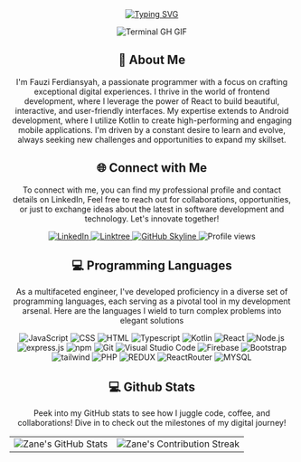 <div align="center">
   <a href="https://git.io/typing-svg"><img src="https://readme-typing-svg.herokuapp.com?font=Fira+Code&weight=600&size=35&duration=4000&pause=500&color=FFDA02&background=FFCBCB00&center=true&vCenter=true&width=448&lines=Hello+..;I'm+Fauzi+Ferdiansyah" alt="Typing SVG" /></a>
    <p><img src="termina-gh.gif" alt="Terminal GH GIF" /></p>
</div>

<div align="center">
    <div align="center">
  <h2>🚀 About Me</h2>
  <p>I'm Fauzi Ferdiansyah, a passionate programmer with a focus on crafting exceptional digital experiences. I thrive in the world of frontend development, where I leverage the power of React to build beautiful, interactive, and user-friendly interfaces. My expertise extends to Android development, where I utilize Kotlin to create high-performing and engaging mobile applications. I'm driven by a constant desire to learn and evolve, always seeking new challenges and opportunities to expand my skillset.</p> 
</div>
</div>

<div align="center">
<h2 align="center" class="section-heading">🌐 Connect with Me</h2>
<p> To connect with me, you can find my professional profile and contact details on LinkedIn, Feel free to reach out for collaborations, opportunities, or just to exchange ideas about the latest in software development and technology. Let's innovate together! </p>
<div align="center">
  <a href="https://www.linkedin.com/in/fauziferdiansyah/">
    <img src="https://img.shields.io/badge/Linkedin-0077B5?style=for-the-badge&logo=Linkedin&logoColor=white" alt="LinkedIn"/>
  </a>
  <a href="https://www.instagram.com/fauziferdiansyahh">
    <img src="https://img.shields.io/badge/Instagram-C13584?style=for-the-badge&logo=Instagram&logoColor=white" alt="Linktree"/>
  </a>
<a href="https://github.com/fauziferdi/fauziferdi" target="_blank">
    <img src="https://img.shields.io/badge/View%20on%20GitHub-%230077B5.svg?&style=for-the-badge&logo=github&logoColor=white" alt="GitHub Skyline"/>
</a>
<img src="https://komarev.com/ghpvc/?username=fauziferdi&style=for-the-badge" alt="Profile views" />
</div>


<h2 align="center" class="section-heading">💻 Programming Languages</h2>
<p> As a multifaceted engineer, I've developed proficiency in a diverse set of programming languages, each serving as a pivotal tool in my development arsenal. Here are the languages I wield to turn complex problems into elegant solutions</p>
<div align="center">
  <img src="https://img.shields.io/badge/JavaScript-F7DF1E?style=for-the-badge&logo=javascript&logoColor=black" alt="JavaScript"/>
  <img src="https://img.shields.io/badge/CSS3-1572B6?style=for-the-badge&logo=css3&logoColor=white" alt="CSS"/>
  <img src="https://img.shields.io/badge/HTML5-E34F26?style=for-the-badge&logo=html5&logoColor=white" alt="HTML"/>
  <img src="https://img.shields.io/badge/TypeScript-007ACC?style=for-the-badge&logo=typescript&logoColor=white" alt="Typescript"/>

  <img src="https://img.shields.io/badge/Kotlin-7F52FF?style=for-the-badge&logo=Kotlin&logoColor=white" alt="Kotlin"/>
  <img src="https://img.shields.io/badge/React-20232A?style=for-the-badge&logo=react&logoColor=61DAFB" alt="React"/>
  <img src="https://img.shields.io/badge/node.js-339933?style=for-the-badge&logo=Node.js&logoColor=white" alt="Node.js"/>
  <img src="https://img.shields.io/badge/express.js-000000?style=for-the-badge&logo=express&logoColor=white" alt="express.js">
  <img src="https://img.shields.io/badge/npm-CB3837?style=for-the-badge&logo=npm&logoColor=white" alt="npm"/>
  <img src="https://img.shields.io/badge/Git-F05032?style=for-the-badge&logo=git&logoColor=white" alt="Git"/>

  <img src="https://img.shields.io/badge/Visual%20Studio%20Code-007ACC?style=for-the-badge&logo=visualstudiocode&logoColor=white" alt="Visual Studio Code"/>
  <img src="https://img.shields.io/badge/Firebase-FFCA28?style=for-the-badge&logo=firebase&logoColor=white" alt="Firebase"/>
  <img src="https://img.shields.io/badge/Bootstrap-7952B3?style=for-the-badge&logo=bootstrap&logoColor=white" alt="Bootstrap"/>
  <img src="https://img.shields.io/badge/Tailwind_CSS-grey?style=for-the-badge&logo=tailwind-css&logoColor=38B2AC" alt="tailwind"/>
  <img src="https://img.shields.io/badge/PHP-777BB4?style=for-the-badge&logo=php&logoColor=white" alt="PHP"/>
  <img src="https://img.shields.io/badge/Redux-593D88?style=for-the-badge&logo=redux&logoColor=white" alt="REDUX"/>
  <img src="https://img.shields.io/badge/React_Router-CA4245?style=for-the-badge&logo=react-router&logoColor=white" alt="ReactRouter"/>
  <img src="https://img.shields.io/badge/MySQL-00000F?style=for-the-badge&logo=mysql&logoColor=white" alt="MYSQL"/>
  

  

</div>


<div align="center">
<h2 align="center" class="section-heading"> 💻 Github Stats</h2>
<p>Peek into my GitHub stats to see how I juggle code, coffee, and collaborations! Dive in to check out the milestones of my digital journey!</p>
 <table align="center" width="100%" height="100%" >
    <tr>
       <td><img style="border: none;" src="https://github-profile-summary-cards.vercel.app/api/cards/profile-details?username=fauziferdi&theme=github_dark" alt="Zane's GitHub Stats"/></td>   
       <td><img style="border: none;" src="https://github-readme-streak-stats.herokuapp.com/?user=fauziferdi&theme=merko" alt="Zane's Contribution Streak"/></td>
    </tr>
 </table>

 <table align="center" width="100%" height="100%" >
    <tr>
        <td><img style="border: none;" src="https://github-profile-summary-cards.vercel.app/api/cards/stats?username=fauziferdi&theme=github_dark" alt="Zane's GitHub Stats"/></td>
        <td><img style="border: none;" src="https://github-profile-summary-cards.vercel.app/api/cards/productive-time?username=fauziferdi&theme=github_dark&utcOffset=10" alt="Zane's GitHub Stats"/>
        <td><img style="border: none;" src="https://github-profile-summary-cards.vercel.app/api/cards/repos-per-language?username=fauziferdi&theme=github_dark" alt="Zane's GitHub Stats"/></td>
        <td><img style="border: none;" src="https://github-profile-summary-cards.vercel.app/api/cards/most-commit-language?username=fauziferdi&theme=github_dark" alt="Zane's GitHub Stats"/></td>
    </tr>
 </table>
</div>
